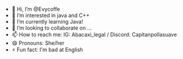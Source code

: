 - 👋 Hi, I’m @Evycoffe
- 👀 I’m interested in java and C++
- 🌱 I’m currently learning Java!
- 💞️ I’m looking to collaborate on ...
- 📫 How to reach me: IG: Abacaxi_legal / Discord: Capitanpollasuave
- 😄 Pronouns: She/her
- ⚡ Fun fact: I'm bad at English

<!---
Evycoffe/Evycoffe is a ✨ special ✨ repository because its `README.md` (this file) appears on your GitHub profile.
You can click the Preview link to take a look at your changes.
--->

